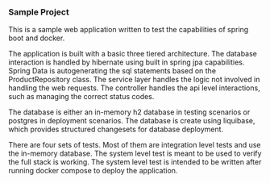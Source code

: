 ### Sample Project

This is a sample web application written to test the capabilities of spring boot and docker.

The application is built with a basic three tiered architecture.  The database interaction is handled by hibernate using built in spring jpa capabilities.  Spring Data is autogenerating the sql statements based on the ProductRepository class.  The service layer handles the logic not involved in handling the web requests.  The controller handles the api level interactions, such as managing the correct status codes.

The database is either an in-memory h2 database in testing scenarios or postgres in deployment scenarios.  The database is create using liquibase, which provides structured changesets for database deployment.

There are four sets of tests.  Most of them are integration level tests and use the in-memory database.  The system level test is meant to be used to verify the full stack is working.  The system level test is intended to be written after running docker compose to deploy the application.